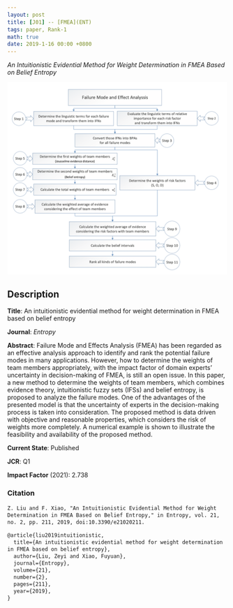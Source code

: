 ```yaml
---
layout: post
title: [J01] -- [FMEA](ENT)
tags: paper, Rank-1
math: true
date: 2019-1-16 00:00 +0800
---
```


*An Intuitionistic Evidential Method for Weight Determination in FMEA Based on Belief Entropy*

![GA](https://github.com/Samlzy/pics/raw/Samlzy-patch-1/LiuXiao02.png)


## Description

**Title**: An intuitionistic evidential method for weight determination in FMEA based on belief entropy

**Journal**: *Entropy*

**Abstract**: Failure Mode and Effects Analysis (FMEA) has been regarded as an effective analysis approach to identify and rank the potential failure modes in many applications. However, how to determine the weights of team members appropriately, with the impact factor of domain experts’ uncertainty in decision-making of FMEA, is still an open issue. In this paper, a new method to determine the weights of team members, which combines evidence theory, intuitionistic fuzzy sets (IFSs) and belief entropy, is proposed to analyze the failure modes. One of the advantages of the presented model is that the uncertainty of experts in the decision-making process is taken into consideration. The proposed method is data driven with objective and reasonable properties, which considers the risk of weights more completely. A numerical example is shown to illustrate the feasibility and availability of the proposed method.

**Current State**: Published

**JCR**: Q1

**Impact Factor** (2021): 2.738


### Citation

```
Z. Liu and F. Xiao, "An Intuitionistic Evidential Method for Weight Determination in FMEA Based on Belief Entropy," in Entropy, vol. 21, no. 2, pp. 211, 2019, doi:10.3390/e21020211.
```

```
@article{liu2019intuitionistic,
  title={An intuitionistic evidential method for weight determination in FMEA based on belief entropy},
  author={Liu, Zeyi and Xiao, Fuyuan},
  journal={Entropy},
  volume={21},
  number={2},
  pages={211},
  year={2019},
}
```
